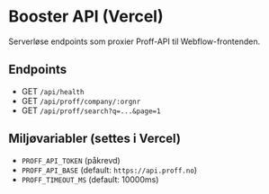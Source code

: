 # Booster API (Vercel)

Serverløse endpoints som proxier Proff-API til Webflow-frontenden.

## Endpoints
- GET `/api/health`
- GET `/api/proff/company/:orgnr`
- GET `/api/proff/search?q=...&page=1`

## Miljøvariabler (settes i Vercel)
- `PROFF_API_TOKEN` (påkrevd)
- `PROFF_API_BASE` (default: `https://api.proff.no`)
- `PROFF_TIMEOUT_MS` (default: 10000ms)

